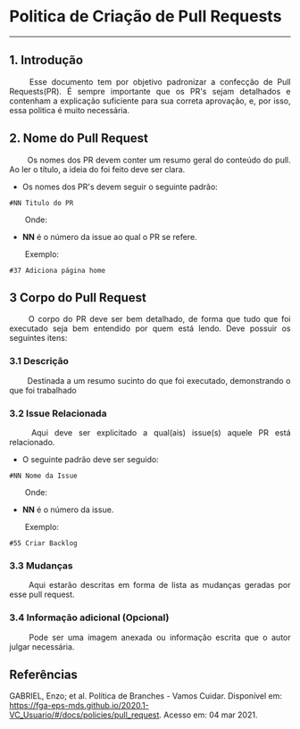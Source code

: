# Politica de Criação de Pull Requests

---

## 1. <a name="1">Introdução</a>
<p align = "justify"> &emsp;&emsp; Esse documento tem por objetivo padronizar a confecção de Pull Requests(PR). É sempre importante que os PR's sejam detalhados e contenham a explicação suficiente para sua correta aprovação, e, por isso, essa politica é muito necessária. </p>

## 2. <a name="2">Nome do Pull Request</a>
<p align = "justify"> &emsp;&emsp; Os nomes dos PR devem conter um resumo geral do conteúdo do pull. Ao ler o título, a ideia do foi feito deve ser clara. </p>

* Os nomes dos PR's devem seguir o seguinte padrão: 

```
#NN Titulo do PR
```

<p align = "justify">&emsp;&emsp;Onde:</p>

* <b>NN</b> é o número da issue ao qual o PR se refere.

<p align = "justify">&emsp;&emsp;Exemplo:</p>

```
#37 Adiciona página home
```


## 3 <a name="3">Corpo do Pull Request</a>
<p align = "justify"> &emsp;&emsp; O corpo do PR deve ser bem detalhado, de forma que tudo que foi executado seja bem entendido por quem está lendo. Deve possuir os seguintes itens: </p>

### 3.1 <a name="3.1">Descrição</a>
<p align = "justify"> &emsp;&emsp; Destinada a um resumo sucinto do que foi executado, demonstrando o que foi trabalhado</p>

### 3.2 <a name="3.2">Issue Relacionada</a>
<p align = "justify"> &emsp;&emsp; Aqui deve ser explicitado a qual(ais) issue(s) aquele PR está relacionado.</p>

* O seguinte padrão deve ser seguido:

```
#NN Nome da Issue
```

<p align = "justify">&emsp;&emsp;Onde:</p>

* <b>NN</b> é o número da issue.

<p align = "justify">&emsp;&emsp;Exemplo:</p>

```
#55 Criar Backlog
```

### 3.3 <a name="3.3">Mudanças</a>
<p align = "justify"> &emsp;&emsp; Aqui estarão descritas em forma de lista as mudanças geradas por esse pull request.</p>

### 3.4 <a name="3.4">Informação adicional (Opcional)</a>
<p align = "justify"> &emsp;&emsp; Pode ser uma imagem anexada ou informação escrita que o autor julgar necessária.</p>

## Referências
GABRIEL, Enzo; et al. Política de Branches - Vamos Cuidar. Disponível em: <https://fga-eps-mds.github.io/2020.1-VC_Usuario/#/docs/policies/pull_request>. Acesso em: 04 mar 2021.